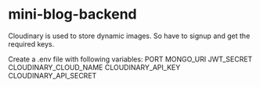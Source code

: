 # mini-blog-backend

Cloudinary is used to store dynamic images. So have to signup and get the required keys.

Create a .env file with following variables:
PORT
MONGO_URI
JWT_SECRET
CLOUDINARY_CLOUD_NAME
CLOUDINARY_API_KEY
CLOUDINARY_API_SECRET
